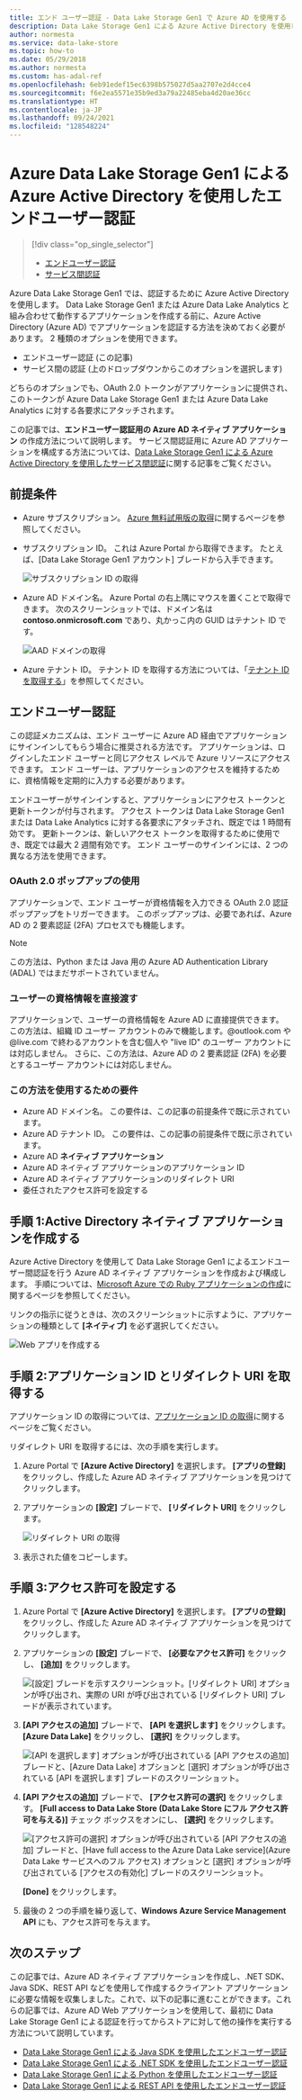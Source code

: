 ```yaml
---
title: エンド ユーザー認証 - Data Lake Storage Gen1 で Azure AD を使用する
description: Data Lake Storage Gen1 による Azure Active Directory を使用したエンドユーザー認証を行う方法について説明します
author: normesta
ms.service: data-lake-store
ms.topic: how-to
ms.date: 05/29/2018
ms.author: normesta
ms.custom: has-adal-ref
ms.openlocfilehash: 6eb91edef15ec6398b575027d5aa2707e2d4cce4
ms.sourcegitcommit: f6e2ea5571e35b9ed3a79a22485eba4d20ae36cc
ms.translationtype: HT
ms.contentlocale: ja-JP
ms.lasthandoff: 09/24/2021
ms.locfileid: "128548224"
---
```

# <a name="end-user-authentication-with-azure-data-lake-storage-gen1-using-azure-active-directory"></a>Azure Data Lake Storage Gen1 による Azure Active Directory を使用したエンドユーザー認証
> [!div class="op_single_selector"]
> * [エンドユーザー認証](data-lake-store-end-user-authenticate-using-active-directory.md)
> * [サービス間認証](data-lake-store-service-to-service-authenticate-using-active-directory.md)
>
>

Azure Data Lake Storage Gen1 では、認証するために Azure Active Directory を使用します。 Data Lake Storage Gen1 または Azure Data Lake Analytics と組み合わせて動作するアプリケーションを作成する前に、Azure Active Directory (Azure AD) でアプリケーションを認証する方法を決めておく必要があります。 2 種類のオプションを使用できます。

* エンドユーザー認証 (この記事)
* サービス間の認証 (上のドロップダウンからこのオプションを選択します)

どちらのオプションでも、OAuth 2.0 トークンがアプリケーションに提供され、このトークンが Azure Data Lake Storage Gen1 または Azure Data Lake Analytics に対する各要求にアタッチされます。

この記事では、**エンドユーザー認証用の Azure AD ネイティブ アプリケーション** の作成方法について説明します。 サービス間認証用に Azure AD アプリケーションを構成する方法については、[Data Lake Storage Gen1 による Azure Active Directory を使用したサービス間認証](./data-lake-store-service-to-service-authenticate-using-active-directory.md)に関する記事をご覧ください。

## <a name="prerequisites"></a>前提条件
* Azure サブスクリプション。 [Azure 無料試用版の取得](https://azure.microsoft.com/pricing/free-trial/)に関するページを参照してください。

* サブスクリプション ID。 これは Azure Portal から取得できます。 たとえば、[Data Lake Storage Gen1 アカウント] ブレードから入手できます。

    ![サブスクリプション ID の取得](./media/data-lake-store-end-user-authenticate-using-active-directory/get-subscription-id.png)

* Azure AD ドメイン名。 Azure Portal の右上隅にマウスを置くことで取得できます。 次のスクリーンショットでは、ドメイン名は **contoso.onmicrosoft.com** であり、丸かっこ内の GUID はテナント ID です。

    ![AAD ドメインの取得](./media/data-lake-store-end-user-authenticate-using-active-directory/get-aad-domain.png)

* Azure テナント ID。 テナント ID を取得する方法については、「[テナント ID を取得する](../active-directory/develop/howto-create-service-principal-portal.md#get-tenant-and-app-id-values-for-signing-in)」を参照してください。

## <a name="end-user-authentication"></a>エンドユーザー認証
この認証メカニズムは、エンド ユーザーに Azure AD 経由でアプリケーションにサインインしてもらう場合に推奨される方法です。 アプリケーションは、ログインしたエンド ユーザーと同じアクセス レベルで Azure リソースにアクセスできます。 エンド ユーザーは、アプリケーションのアクセスを維持するために、資格情報を定期的に入力する必要があります。

エンドユーザーがサインインすると、アプリケーションにアクセス トークンと更新トークンが付与されます。 アクセス トークンは Data Lake Storage Gen1 または Data Lake Analytics に対する各要求にアタッチされ、既定では 1 時間有効です。 更新トークンは、新しいアクセス トークンを取得するために使用でき、既定では最大 2 週間有効です。 エンド ユーザーのサインインには、2 つの異なる方法を使用できます。

### <a name="using-the-oauth-20-pop-up"></a>OAuth 2.0 ポップアップの使用
アプリケーションで、エンド ユーザーが資格情報を入力できる OAuth 2.0 認証ポップアップをトリガーできます。 このポップアップは、必要であれば、Azure AD の 2 要素認証 (2FA) プロセスでも機能します。

> [!NOTE]
> この方法は、Python または Java 用の Azure AD Authentication Library (ADAL) ではまだサポートされていません。
>
>

### <a name="directly-passing-in-user-credentials"></a>ユーザーの資格情報を直接渡す
アプリケーションで、ユーザーの資格情報を Azure AD に直接提供できます。 この方法は、組織 ID ユーザー アカウントのみで機能します。@outlook.com や @live.com で終わるアカウントを含む個人や "live ID" のユーザー アカウントには対応しません。 さらに、この方法は、Azure AD の 2 要素認証 (2FA) を必要とするユーザー アカウントには対応しません。

### <a name="what-do-i-need-for-this-approach"></a>この方法を使用するための要件
* Azure AD ドメイン名。 この要件は、この記事の前提条件で既に示されています。
* Azure AD テナント ID。 この要件は、この記事の前提条件で既に示されています。
* Azure AD **ネイティブ アプリケーション**
* Azure AD ネイティブ アプリケーションのアプリケーション ID
* Azure AD ネイティブ アプリケーションのリダイレクト URI
* 委任されたアクセス許可を設定する


## <a name="step-1-create-an-active-directory-native-application"></a>手順 1:Active Directory ネイティブ アプリケーションを作成する

Azure Active Directory を使用して Data Lake Storage Gen1 によるエンドユーザー間認証を行う Azure AD ネイティブ アプリケーションを作成および構成します。 手順については、[Microsoft Azure での Ruby アプリケーションの作成](../active-directory/develop/howto-create-service-principal-portal.md)に関するページを参照してください。

リンクの指示に従うときは、次のスクリーンショットに示すように、アプリケーションの種類として **[ネイティブ]** を必ず選択してください。

![Web アプリを作成する](./media/data-lake-store-end-user-authenticate-using-active-directory/azure-active-directory-create-native-app.png "ネイティブ アプリを作成する")

## <a name="step-2-get-application-id-and-redirect-uri"></a>手順 2:アプリケーション ID とリダイレクト URI を取得する

アプリケーション ID の取得については、[アプリケーション ID の取得](../active-directory/develop/howto-create-service-principal-portal.md#get-tenant-and-app-id-values-for-signing-in)に関するページをご覧ください。

リダイレクト URI を取得するには、次の手順を実行します。

1. Azure Portal で **[Azure Active Directory]** を選択します。 **[アプリの登録]** をクリックし、作成した Azure AD ネイティブ アプリケーションを見つけてクリックします。

2. アプリケーションの **[設定]** ブレードで、 **[リダイレクト URI]** をクリックします。

    ![リダイレクト URI の取得](./media/data-lake-store-end-user-authenticate-using-active-directory/azure-active-directory-redirect-uri.png)

3. 表示された値をコピーします。


## <a name="step-3-set-permissions"></a>手順 3:アクセス許可を設定する

1. Azure Portal で **[Azure Active Directory]** を選択します。 **[アプリの登録]** をクリックし、作成した Azure AD ネイティブ アプリケーションを見つけてクリックします。

2. アプリケーションの **[設定]** ブレードで、 **[必要なアクセス許可]** をクリックし、 **[追加]** をクリックします。

    ![[設定] ブレードを示すスクリーンショット。[リダイレクト URI] オプションが呼び出され、実際の URI が呼び出されている [リダイレクト URI] ブレードが表示されています。](./media/data-lake-store-end-user-authenticate-using-active-directory/aad-end-user-auth-set-permission-1.png)

3. **[API アクセスの追加]** ブレードで、 **[API を選択します]** をクリックします。 **[Azure Data Lake]** をクリックし、 **[選択]** をクリックします。

    ![[API を選択します] オプションが呼び出されている [API アクセスの追加] ブレードと、[Azure Data Lake] オプションと [選択] オプションが呼び出されている [API を選択します] ブレードのスクリーンショット。](./media/data-lake-store-end-user-authenticate-using-active-directory/aad-end-user-auth-set-permission-2.png)

4.  **[API アクセスの追加]** ブレードで、 **[アクセス許可の選択]** をクリックします。 **[Full access to Data Lake Store (Data Lake Store にフル アクセス許可を与える)]** チェック ボックスをオンにし、 **[選択]** をクリックします。

    ![[アクセス許可の選択] オプションが呼び出されている [API アクセスの追加] ブレードと、[Have full access to the Azure Data Lake service]\(Azure Data Lake サービスへのフル アクセス\) オプションと [選択] オプションが呼び出されている [アクセスの有効化] ブレードのスクリーンショット。](./media/data-lake-store-end-user-authenticate-using-active-directory/aad-end-user-auth-set-permission-3.png)

    **[Done]** をクリックします。

5. 最後の 2 つの手順を繰り返して、**Windows Azure Service Management API** にも、アクセス許可を与えます。

## <a name="next-steps"></a>次のステップ
この記事では、Azure AD ネイティブ アプリケーションを作成し、.NET SDK、Java SDK、REST API などを使用して作成するクライアント アプリケーションに必要な情報を収集しました。これで、以下の記事に進むことができます。これらの記事では、Azure AD Web アプリケーションを使用して、最初に Data Lake Storage Gen1 による認証を行ってからストアに対して他の操作を実行する方法について説明しています。

* [Data Lake Storage Gen1 による Java SDK を使用したエンドユーザー認証](data-lake-store-end-user-authenticate-java-sdk.md)
* [Data Lake Storage Gen1 による .NET SDK を使用したエンドユーザー認証](data-lake-store-end-user-authenticate-net-sdk.md)
* [Data Lake Storage Gen1 による Python を使用したエンドユーザー認証](data-lake-store-end-user-authenticate-python.md)
* [Data Lake Storage Gen1 による REST API を使用したエンドユーザー認証](data-lake-store-end-user-authenticate-rest-api.md)